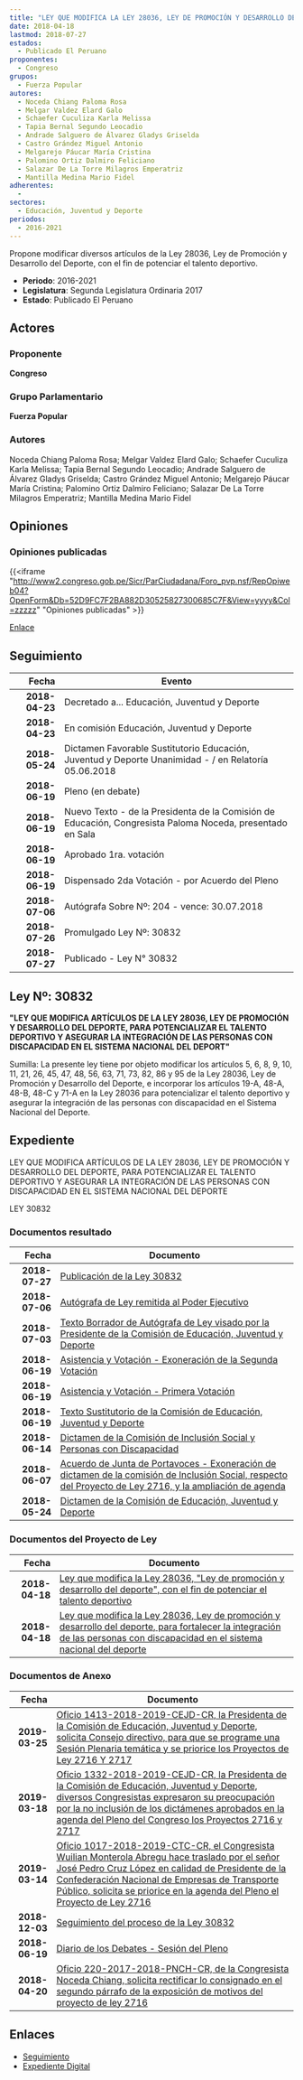 ```yaml
---
title: "LEY QUE MODIFICA LA LEY 28036, LEY DE PROMOCIÓN Y DESARROLLO DEL DEPORTE, CON EL FIN DE POTENCIAR EL TALENTO DEPORTIVO"
date: 2018-04-18
lastmod: 2018-07-27
estados: 
  - Publicado El Peruano
proponentes: 
  - Congreso
grupos: 
  - Fuerza Popular
autores: 
  - Noceda Chiang Paloma Rosa
  - Melgar Valdez Elard Galo
  - Schaefer Cuculiza Karla Melissa
  - Tapia Bernal Segundo Leocadio
  - Andrade Salguero de Álvarez Gladys Griselda
  - Castro Grández Miguel Antonio
  - Melgarejo Páucar María Cristina
  - Palomino Ortiz Dalmiro Feliciano
  - Salazar De La Torre Milagros Emperatriz
  - Mantilla Medina Mario Fidel
adherentes: 
  - 
sectores: 
  - Educación, Juventud y Deporte
periodos: 
  - 2016-2021
---
```


Propone modificar diversos artículos de la Ley 28036, Ley de Promoción y Desarrollo del Deporte, con el fin de potenciar el talento deportivo.

- **Periodo**: 2016-2021
- **Legislatura**: Segunda Legislatura Ordinaria 2017
- **Estado**: Publicado El Peruano

## Actores

### Proponente

**Congreso**

### Grupo Parlamentario

**Fuerza Popular**

### Autores

Noceda Chiang Paloma Rosa; Melgar Valdez Elard Galo; Schaefer Cuculiza Karla Melissa; Tapia Bernal Segundo Leocadio; Andrade Salguero de Álvarez Gladys Griselda; Castro Grández Miguel Antonio; Melgarejo Páucar María Cristina; Palomino Ortiz Dalmiro Feliciano; Salazar De La Torre Milagros Emperatriz; Mantilla Medina Mario Fidel


## Opiniones

### Opiniones publicadas

{{<iframe "http://www2.congreso.gob.pe/Sicr/ParCiudadana/Foro_pvp.nsf/RepOpiweb04?OpenForm&Db=52D9FC7F2BA882D30525827300685C7F&View=yyyy&Col=zzzzz" "Opiniones publicadas" >}}

[Enlace](http://www2.congreso.gob.pe/Sicr/ParCiudadana/Foro_pvp.nsf/RepOpiweb04?OpenForm&Db=52D9FC7F2BA882D30525827300685C7F&View=yyyy&Col=zzzzz)

## Seguimiento

| Fecha | Evento |
|------:|--------|
| **2018-04-23** | Decretado a... Educación, Juventud y Deporte|
| **2018-04-23** | En comisión Educación, Juventud y Deporte|
| **2018-05-24** | Dictamen Favorable Sustitutorio Educación, Juventud y Deporte Unanimidad - / en Relatoría 05.06.2018|
| **2018-06-19** | Pleno (en debate)|
| **2018-06-19** | Nuevo Texto - de la Presidenta de la Comisión de Educación, Congresista Paloma Noceda, presentado en Sala|
| **2018-06-19** | Aprobado 1ra. votación|
| **2018-06-19** | Dispensado 2da Votación - por Acuerdo del Pleno|
| **2018-07-06** | Autógrafa Sobre Nº: 204 - vence: 30.07.2018|
| **2018-07-26** | Promulgado Ley Nº: 30832|
| **2018-07-27** | Publicado - Ley N° 30832|

## Ley Nº: 30832

**"LEY QUE MODIFICA ARTÍCULOS DE LA LEY 28036, LEY DE PROMOCIÓN Y DESARROLLO DEL DEPORTE, PARA POTENCIALIZAR EL TALENTO DEPORTIVO Y ASEGURAR LA INTEGRACIÓN DE LAS PERSONAS CON DISCAPACIDAD EN EL SISTEMA NACIONAL DEL DEPORT"**

Sumilla: La presente ley tiene por objeto modificar los artículos 5, 6, 8, 9, 10, 11, 21, 26, 45, 47, 48, 56, 63, 71, 73, 82, 86 y 95 de la Ley 28036, Ley de Promoción y Desarrollo del Deporte, e incorporar los artículos 19-A, 48-A, 48-B, 48-C y 71-A en la Ley 28036 para potencializar el talento deportivo y asegurar la integración de las personas con discapacidad en el Sistema Nacional del Deporte.


## Expediente

LEY QUE MODIFICA ARTÍCULOS DE LA LEY 28036, LEY DE PROMOCIÓN Y DESARROLLO DEL DEPORTE, PARA POTENCIALIZAR EL TALENTO DEPORTIVO Y ASEGURAR LA INTEGRACIÓN DE LAS PERSONAS CON DISCAPACIDAD EN EL SISTEMA NACIONAL DEL DEPORTE

LEY 30832


### Documentos resultado

| Fecha | Documento |
|------:|--------|
| **2018-07-27** | [Publicación de la Ley 30832](http://www.leyes.congreso.gob.pe/Documentos/2016_2021/ADLP/Normas_Legales/30832-LEY..pdf) |
| **2018-07-06** | [Autógrafa de Ley remitida al Poder Ejecutivo](http://www.leyes.congreso.gob.pe/Documentos/2016_2021/ADLP/Texto_Aprobado/AU0271620180706..pdf) |
| **2018-07-03** | [Texto Borrador de Autógrafa de Ley visado por la Presidente de la Comisión de Educación, Juventud y Deporte](http://www.leyes.congreso.gob.pe/Documentos/2016_2021/Texto_Borrador_de_Autografa/BAU02716_20180703.pdf) |
| **2018-06-19** | [Asistencia y Votación - Exoneración de la Segunda Votación](http://www.leyes.congreso.gob.pe/Documentos/2016_2021/Asistencia_y_Votacion/Proyectos_de_Ley/Exoneracion_de_Segunda_Votacion/ESV02716_20180619.pdf) |
| **2018-06-19** | [Asistencia y Votación - Primera Votación](http://www.leyes.congreso.gob.pe/Documentos/2016_2021/Asistencia_y_Votacion/Proyectos_de_Ley/AV02716_20180619.pdf) |
| **2018-06-19** | [Texto Sustitutorio de la Comisión de Educación, Juventud y Deporte](http://www.leyes.congreso.gob.pe/Documentos/2016_2021/Texto_Sustitutorio/Proyectos_de_Ley/TS0271620180619.PDF) |
| **2018-06-14** | [Dictamen de la Comisión de Inclusión Social y Personas con Discapacidad](http://www.leyes.congreso.gob.pe/Documentos/2016_2021/Dictamenes/Proyectos_de_Ley/02716DC13MAY20180614.pdf) |
| **2018-06-07** | [Acuerdo de Junta de Portavoces - Exoneración de dictamen de la comisión de Inclusión Social, respecto del Proyecto de Ley 2716, y la ampliación de agenda](http://www.leyes.congreso.gob.pe/Documentos/2016_2021/Acuerdos/Junta_Portavoces/AJP02716_20180607.pdf) |
| **2018-05-24** | [Dictamen de la Comisión de Educación, Juventud y Deporte](http://www.leyes.congreso.gob.pe/Documentos/2016_2021/Dictamenes/Proyectos_de_Ley/02716DC10MAY20180524.pdf) |

### Documentos del Proyecto de Ley

| Fecha | Documento |
|------:|--------|
| **2018-04-18** | [Ley que modifica la Ley 28036, "Ley de promoción y desarrollo del deporte", con el fin de potenciar el talento deportivo](http://www.leyes.congreso.gob.pe/Documentos/2016_2021/Proyectos_de_Ley_y_de_Resoluciones_Legislativas/PL0271720180418..pdf) |
| **2018-04-18** | [Ley que modifica la Ley 28036, Ley de promoción y desarrollo del deporte, para fortalecer la integración de las personas con discapacidad en el sistema nacional del deporte](http://www.leyes.congreso.gob.pe/Documentos/2016_2021/Proyectos_de_Ley_y_de_Resoluciones_Legislativas/PL0271620180418..pdf) |

### Documentos de Anexo

| Fecha | Documento |
|------:|--------|
| **2019-03-25** | [Oficio 1413-2018-2019-CEJD-CR, la Presidenta de la Comisión de Educación, Juventud y Deporte, solicita Consejo directivo, para que se programe una Sesión Plenaria temática y se priorice los Proyectos de Ley 2716 Y 2717](http://www.leyes.congreso.gob.pe/Documentos/2016_2021/Oficios/Comisiones_Ordinarias/OFICIO-1413-2018-2019-CEJD-CR.pdf) |
| **2019-03-18** | [Oficio 1332-2018-2019-CEJD-CR, la Presidenta de la Comisión de Educación, Juventud y Deporte, diversos Congresistas expresaron su preocupación por la no inclusión de los dictámenes aprobados en la agenda del Pleno del Congreso los Proyectos 2716 y 2717](http://www.leyes.congreso.gob.pe/Documentos/2016_2021/Oficios/Comisiones_Ordinarias/OFICIO-1332-2018-2019-CEJD-CR.pdf) |
| **2019-03-14** | [Oficio 1017-2018-2019-CTC-CR, el Congresista Wuilian Monterola Abregu hace traslado por el señor José Pedro Cruz López en calidad de Presidente de la Confederación Nacional de Empresas de Transporte Público, solicita se priorice en la agenda del Pleno el Proyecto de Ley 2716](http://www.leyes.congreso.gob.pe/Documentos/2016_2021/Oficios/Comisiones_Ordinarias/OFICIO-1017-2018-2019-CTC-CR.pdf) |
| **2018-12-03** | [Seguimiento del proceso de la Ley 30832](http://www.leyes.congreso.gob.pe/Documentos/2016_2021/Seguimiento_de_Proyectos_de_Ley/02716PL20181203.pdf) |
| **2018-06-19** | [Diario de los Debates - Sesión del Pleno](http://www.leyes.congreso.gob.pe/Documentos/2016_2021/ADLP/Diario_Debates/30832-TDD.pdf) |
| **2018-04-20** | [Oficio 220-2017-2018-PNCH-CR, de la Congresista Noceda Chiang, solicita rectificar lo consignado en el segundo párrafo de la exposición de motivos del proyecto de ley 2716](http://www.leyes.congreso.gob.pe/Documentos/2016_2021/Oficios/Congresistas/OFICIO-220-2017-2018-PNCH-CR.pdf) |

## Enlaces 

- [Seguimiento](http://www2.congreso.gob.pehttp://www2.congreso.gob.pe/Sicr/TraDocEstProc/CLProLey2016.nsf/f7fff46988ca05b1052578e100829cc7/3f527b0ad6cc63ed0525827300769053?OpenDocument)
- [Expediente Digital](http://www2.congreso.gob.pehttp://www2.congreso.gob.pe/Sicr/TraDocEstProc/CLProLey2016.nsf/f7fff46988ca05b1052578e100829cc7/3f527b0ad6cc63ed0525827300769053?OpenDocument&Click=05257FB7005EB655.eb71d0cf91d8294e05256cdf006b5706/$Body/0.1C6C)
